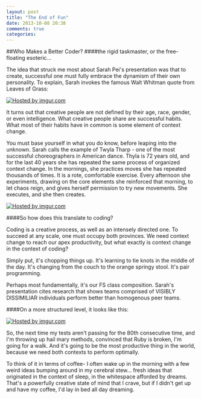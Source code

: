 ```yaml
---
layout: post
title: "The End of Fun"
date: 2013-10-08 20:38
comments: true
categories: 
---
```


##Who Makes a Better Coder? 
####the rigid taskmaster, or the free-floating esoteric...

The idea that struck me most about Sarah Pei's presentation was that to create, successful one must fully embrace the  dynamism of their own personality.  To explain, Sarah invokes the famous Walt Whitman quote from Leaves of Grass:

<a href="http://imgur.com/752EJr7"><img src="http://i.imgur.com/752EJr7.png" title="Hosted by imgur.com"/></a>

It turns out that creative people are not defined by their age, race, gender, or even intelligence.  What creative people share are successful habits.  What most of their habits have in common is some element of context change.

You must base yourself in what you do know, before leaping into the unknown.  Sarah calls the example of Twyla Tharp - one of the most successful choreographers in American dance.  Thyla is 72 years old, and for the last 40 years she has repeated the same process of organized context change.  In the mornings, she practices moves she has repeated thousands of times.  It is a rote, comfortable exercise.  Every afternoon she experiments, drawing on the core elements she reinforced that morning, to let chaos reign, and gives herself permission to try new movements.  She executes, and she then creates.

<a href="http://imgur.com/fVbXOLC"><img src="http://i.imgur.com/fVbXOLC.png" title="Hosted by imgur.com"/></a>

####So how does this translate to coding?  

Coding is a creative process, as well as an intensely directed one.  To succeed at any scale, one must occupy both provinces. We need context change to reach our apex productivity, but what exactly is context change in the context of coding?

Simply put, it's chopping things up.  It's learning to tie knots in the middle of the day.  It's changing from the couch to the orange springy stool.  It's pair programming.

Perhaps most fundamentally, it's our FS class composition.  Sarah's presentation cites research that shows teams comprised of VISIBLY DISSIMILIAR individuals perform better than homogenous peer teams.

####On a more structured level, it looks like this:

<a href="http://imgur.com/jrmBucG"><img src="http://i.imgur.com/jrmBucG.png" title="Hosted by imgur.com"/></a>

So, the next time my tests aren't passing for the 80th consecutive time, and I'm throwing up hail mary methods, convinced that Ruby is broken, I'm going for a walk.  And it's going to be the most productive thing in the world, because we need both contexts to perform optimally.

To think of it in terms of coffee-  I often wake up in the morning with a few weird ideas bumping around in my cerebral stew… fresh ideas that originated in the context of sleep, in the whitespace afforded by dreams.  That's a powerfully creative state of mind that I crave, but if I didn't get up and have my coffee, I'd lay in bed all day dreaming.
